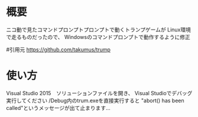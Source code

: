 # 概要
ニコ動で見たコマンドプロンプトプロンプトで動くトランプゲームが
Linux環境で走るものだったので、
Windowsのコマンドプロンプトで動作するように修正

#引用元
https://github.com/takumus/trump

# 使い方
Visual Studio 2015　ソリューションファイルを開き、
Visual Studioでデバッグ実行してください
/Debug内のtrum.exeを直接実行すると
"abort() has been called"というメッセージが出て止まります…
